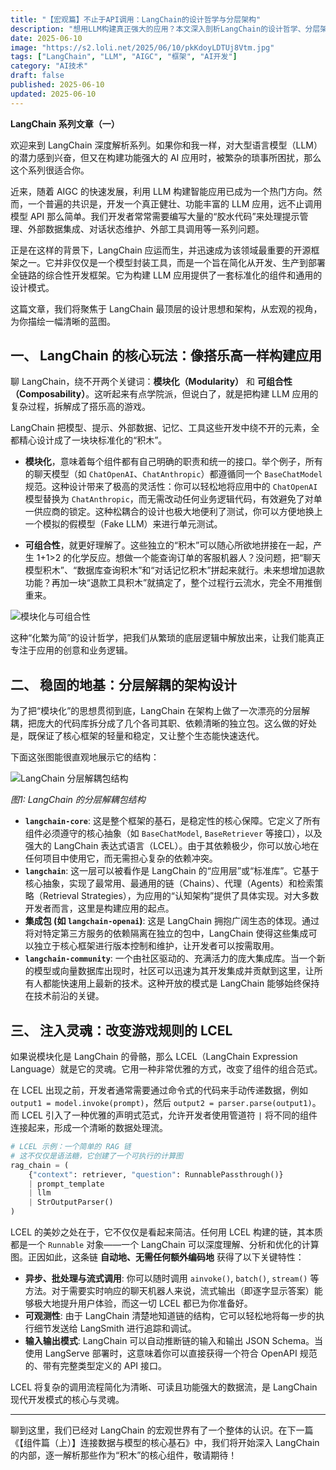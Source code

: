 ```yaml
---
title: "【宏观篇】不止于API调用：LangChain的设计哲学与分层架构"
description: "想用LLM构建真正强大的应用？本文深入剖析LangChain的设计哲学、分层架构和核心灵魂LCEL，带你从宏观视角理解这个框架如何帮你告别“胶水代码”，释放创造力。"
date: 2025-06-10
image: "https://s2.loli.net/2025/06/10/pkKdoyLDTUj8Vtm.jpg"
tags: ["LangChain", "LLM", "AIGC", "框架", "AI开发"]
category: "AI技术"
draft: false
published: 2025-06-10
updated: 2025-06-10
---
```


**LangChain 系列文章（一）**

欢迎来到 LangChain 深度解析系列。如果你和我一样，对大型语言模型（LLM）的潜力感到兴奋，但又在构建功能强大的 AI 应用时，被繁杂的琐事所困扰，那么这个系列很适合你。

近来，随着 AIGC 的快速发展，利用 LLM 构建智能应用已成为一个热门方向。然而，一个普遍的共识是，开发一个真正健壮、功能丰富的 LLM 应用，远不止调用模型 API 那么简单。我们开发者常常需要编写大量的“胶水代码”来处理提示管理、外部数据集成、对话状态维护、外部工具调用等一系列问题。

正是在这样的背景下，LangChain 应运而生，并迅速成为该领域最重要的开源框架之一。它并非仅仅是一个模型封装工具，而是一个旨在简化从开发、生产到部署全链路的综合性开发框架。它为构建 LLM 应用提供了一套标准化的组件和通用的设计模式。

这篇文章，我们将聚焦于 LangChain 最顶层的设计思想和架构，从宏观的视角，为你描绘一幅清晰的蓝图。

## **一、 LangChain 的核心玩法：像搭乐高一样构建应用**

聊 LangChain，绕不开两个关键词：**模块化（Modularity）** 和 **可组合性（Composability）**。这听起来有点学院派，但说白了，就是把构建 LLM 应用的复杂过程，拆解成了搭乐高的游戏。

LangChain 把模型、提示、外部数据、记忆、工具这些开发中绕不开的元素，全都精心设计成了一块块标准化的“积木”。

* **模块化**，意味着每个组件都有自己明确的职责和统一的接口。举个例子，所有的聊天模型（如 `ChatOpenAI`、`ChatAnthropic`）都遵循同一个 `BaseChatModel` 规范。这种设计带来了极高的灵活性：你可以轻松地将应用中的 `ChatOpenAI` 模型替换为 `ChatAnthropic`，而无需改动任何业务逻辑代码，有效避免了对单一供应商的锁定。这种松耦合的设计也极大地便利了测试，你可以方便地换上一个模拟的假模型（Fake LLM）来进行单元测试。

* **可组合性**，就更好理解了。这些独立的“积木”可以随心所欲地拼接在一起，产生 1+1>2 的化学反应。想做一个能查询订单的客服机器人？没问题，把“聊天模型积木”、“数据库查询积木”和“对话记忆积木”拼起来就行。未来想增加退款功能？再加一块“退款工具积木”就搞定了，整个过程行云流水，完全不用推倒重来。

![模块化与可组合性](https://s2.loli.net/2025/06/10/xbZU2G6YR1aiLK7.jpg "模块化与可组合性概念图")

这种“化繁为简”的设计哲学，把我们从繁琐的底层逻辑中解放出来，让我们能真正专注于应用的创意和业务逻辑。

## **二、 稳固的地基：分层解耦的架构设计**

为了把“模块化”的思想贯彻到底，LangChain 在架构上做了一次漂亮的分层解耦，把庞大的代码库拆分成了几个各司其职、依赖清晰的独立包。这么做的好处是，既保证了核心框架的轻量和稳定，又让整个生态能快速迭代。

下面这张图能很直观地展示它的结构：

![LangChain 分层解耦包结构](https://mermaid.ink/svg/pako:eNqFVGtP2lAY_ivkfNoSQVBEJYSEoDEmmi3TL9tYlgoVmkBLamt0xgRFVJQBDnWbGi9TN5Mp4mWKMNyPWc858C922kLBAlk_nfNen-d9n5454OV8NLADP0-FA4bxAQ9rIN-UOKEaPEAqHeKdJVjYxJtnHqC65c_11gMcE85Gt2OCdz57zYm8wRUOP3d0Tjg94J2aQbM-D9tUe4Ri_e4AxbAGdJiHf6IwEcPFDNpfamw04n7v5nhabRckGV45w-glNrkFadrphNkd6SGO4hG0F1dLobVS-eoIJU9h6ljKJ0fcgyNKpINxPkN7ETXob2SBnMulYmUlRfAydbzVxuP0jDAWDjKCQPNTegQCcRqnal4Ni5TPkFlIhSTaXkF753B1GcavcfYzutnSl3dzoZDIMsJsM7mqo84wEYPpnypDfPIIE4Xy7RFOZMnw8fm5lI-j7YfK7jJaTWs04fdFmN4g1NBWDn3MwkKG8IX3pzB2jy_iLfjWtqFDo8NQyTySOlLxGKeX4acEOo7g22_4YhtvnRIwlcgOYQ-z-ziZ05CUsyf44BTt35HVwqvFp61bSwNmv2iMSF-dIF6EadY1rJ8aR6wU80R31XgXKwR4Lsx49SlUzdEqa4jj_MEm4fkVq3Ga5okAWrcbVfVqMpnIoGHsTipuo7MjuL-OUmnpcZcQ-w97vHmAIgv4poiLB-rGngyAYBmSI1Vo2lVblDzmYkFWytodqSOv_WQHfS2UoyWplKn9y7rVj9H8NF2vqFzrq88tq2mV6BkuXUv5wqvBsXGD6-Vwc50QIzQgU65anXIuWr7ckv-7X-vqoXy5JP3OESHh3Q2U_AEfbmAq12o8LoPR6KyLVG9UJqA3KiSajDKiWtX6E6S41bemjevJa9A2vfrnVv0NllqIKt72fk2s7UNUZbb3jyok6hCV4TQyBB0gRPMhivGRt39ODvQAIUCHaA-wk6OPnqTEoCCLbp6EUqLAjc2yXmAXeJHuADwn-gPAPkkFp8hNDPsogR5gKKLeUC0kTLFvOE67-nm5UzWbLJXm3ZzICsDer4QC-xyYAXaLrdfU02O2Wfss3VZLf19XbweYBfYui9lktZn7bTZbf2-XxWLtnu8AH5TqZlOfzWYm5m4r8fd09Vrm_wHrXrh0)

*图1: LangChain 的分层解耦包结构*

* **`langchain-core`**: 这是整个框架的基石，是稳定性的核心保障。它定义了所有组件必须遵守的核心抽象（如 `BaseChatModel`, `BaseRetriever` 等接口），以及强大的 LangChain 表达式语言（LCEL）。由于其依赖极少，你可以放心地在任何项目中使用它，而无需担心复杂的依赖冲突。
* **`langchain`**: 这一层可以被看作是 LangChain 的“应用层”或“标准库”。它基于核心抽象，实现了最常用、最通用的链（Chains）、代理（Agents）和检索策略（Retrieval Strategies），为应用的“认知架构”提供了具体实现。对大多数开发者而言，这里是构建应用的起点。
* **集成包 (如 `langchain-openai`)**: 这是 LangChain 拥抱广阔生态的体现。通过将对特定第三方服务的依赖隔离在独立的包中，LangChain 使得这些集成可以独立于核心框架进行版本控制和维护，让开发者可以按需取用。
* **`langchain-community`**: 一个由社区驱动的、充满活力的庞大集成库。当一个新的模型或向量数据库出现时，社区可以迅速为其开发集成并贡献到这里，让所有人都能快速用上最新的技术。这种开放的模式是 LangChain 能够始终保持在技术前沿的关键。

## **三、 注入灵魂：改变游戏规则的 LCEL**

如果说模块化是 LangChain 的骨骼，那么 LCEL（LangChain Expression Language）就是它的灵魂。它用一种非常优雅的方式，改变了组件的组合范式。

在 LCEL 出现之前，开发者通常需要通过命令式的代码来手动传递数据，例如 `output1 = model.invoke(prompt)`，然后 `output2 = parser.parse(output1)`。而 LCEL 引入了一种优雅的声明式范式，允许开发者使用管道符 `|` 将不同的组件连接起来，形成一个清晰的数据处理流。

```python
# LCEL 示例：一个简单的 RAG 链
# 这不仅仅是语法糖，它创建了一个可执行的计算图
rag_chain = (
    {"context": retriever, "question": RunnablePassthrough()}
    | prompt_template
    | llm
    | StrOutputParser()
)
```

LCEL 的美妙之处在于，它不仅仅是看起来简洁。任何用 LCEL 构建的链，其本质都是一个 `Runnable` 对象——一个 LangChain 可以深度理解、分析和优化的计算图。正因如此，这条链 **自动地、无需任何额外编码地** 获得了以下关键特性：

* **异步、批处理与流式调用**: 你可以随时调用 `ainvoke()`, `batch()`, `stream()` 等方法。对于需要实时响应的聊天机器人来说，流式输出（即逐字显示答案）能够极大地提升用户体验，而这一切 LCEL 都已为你准备好。
* **可观测性**: 由于 LangChain 清楚地知道链的结构，它可以轻松地将每一步的执行细节发送给 LangSmith 进行追踪和调试。
* **输入输出模式**: LangChain 可以自动推断链的输入和输出 JSON Schema。当使用 LangServe 部署时，这意味着你可以直接获得一个符合 OpenAPI 规范的、带有完整类型定义的 API 接口。

LCEL 将复杂的调用流程简化为清晰、可读且功能强大的数据流，是 LangChain 现代开发模式的核心与灵魂。

---

聊到这里，我们已经对 LangChain 的宏观世界有了一个整体的认识。在下一篇《【组件篇（上）】连接数据与模型的核心基石》中，我们将开始深入 LangChain 的内部，逐一解析那些作为“积木”的核心组件，敬请期待！
